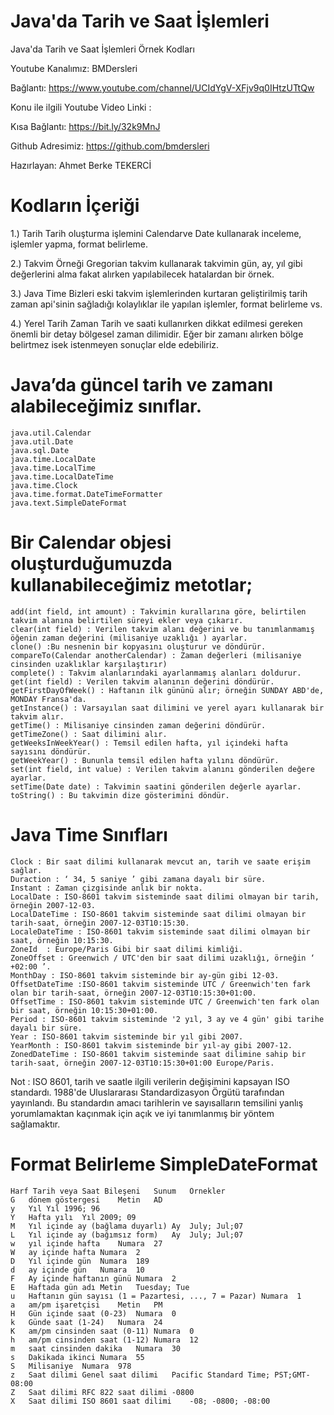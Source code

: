 # Java'da Tarih ve Saat İşlemleri

Java'da Tarih ve Saat İşlemleri Örnek Kodları

Youtube Kanalımız: BMDersleri

Bağlantı: https://www.youtube.com/channel/UCIdYgV-XFjv9q0IHtzUTtQw

Konu ile ilgili Youtube Video Linki : 

Kısa Bağlantı: https://bit.ly/32k9MnJ

Github Adresimiz: https://github.com/bmdersleri

Hazırlayan: Ahmet Berke TEKERCİ

# Kodların İçeriği

1.) Tarih
Tarih oluşturma işlemini Calendarve Date kullanarak inceleme, işlemler yapma, format belirleme.

2.) Takvim Örneği
Gregorian takvim kullanarak takvimin gün, ay, yıl gibi değerlerini alma fakat alırken yapılabilecek hatalardan bir örnek.

3.) Java Time
Bizleri eski takvim işlemlerinden kurtaran geliştirilmiş tarih zaman api'sinin sağladığı kolaylıklar ile yapılan işlemler, format belirleme vs.

4.) Yerel Tarih Zaman
Tarih ve saati kullanırken dikkat edilmesi gereken önemli bir detay bölgesel zaman dilimidir. Eğer bir zamanı alırken bölge belirtmez isek istenmeyen sonuçlar elde edebiliriz.

# Java’da güncel tarih ve zamanı alabileceğimiz sınıflar.
    java.util.Calendar
    java.util.Date
    java.sql.Date
    java.time.LocalDate
    java.time.LocalTime
    java.time.LocalDateTime
    java.time.Clock
    java.time.format.DateTimeFormatter
    java.text.SimpleDateFormat

# Bir Calendar objesi oluşturduğumuzda kullanabileceğimiz metotlar;
    add(int field, int amount) : Takvimin kurallarına göre, belirtilen takvim alanına belirtilen süreyi ekler veya çıkarır.
    clear(int field) : Verilen takvim alanı değerini ve bu tanımlanmamış öğenin zaman değerini (milisaniye uzaklığı ) ayarlar.
    clone() :Bu nesnenin bir kopyasını oluşturur ve döndürür.
    compareTo(Calendar anotherCalendar) : Zaman değerleri (milisaniye cinsinden uzaklıklar karşılaştırır) 
    complete() : Takvim alanlarındaki ayarlanmamış alanları doldurur.
    get(int field) : Verilen takvim alanının değerini döndürür.
    getFirstDayOfWeek() : Haftanın ilk gününü alır; örneğin SUNDAY ABD'de, MONDAY Fransa'da.
    getInstance() : Varsayılan saat dilimini ve yerel ayarı kullanarak bir takvim alır.
    getTime() : Milisaniye cinsinden zaman değerini döndürür.
    getTimeZone() : Saat dilimini alır.
    getWeeksInWeekYear() : Temsil edilen hafta, yıl içindeki hafta sayısını döndürür.
    getWeekYear() : Bununla temsil edilen hafta yılını döndürür.
    set(int field, int value) : Verilen takvim alanını gönderilen değere ayarlar.
    setTime(Date date) : Takvimin saatini gönderilen değerle ayarlar.
    toString() : Bu takvimin dize gösterimini döndür.

# Java Time Sınıfları
    Clock : Bir saat dilimi kullanarak mevcut an, tarih ve saate erişim sağlar.
    Duraction : ‘ 34, 5 saniye ’ gibi zamana dayalı bir süre.
    Instant	: Zaman çizgisinde anlık bir nokta.
    LocalDate : ISO-8601 takvim sisteminde saat dilimi olmayan bir tarih, örneğin 2007-12-03.
    LocalDateTime : ISO-8601 takvim sisteminde saat dilimi olmayan bir tarih-saat, örneğin 2007-12-03T10:15:30.
    LocaleDateTime : ISO-8601 takvim sisteminde saat dilimi olmayan bir saat, örneğin 10:15:30.
    ZoneId	: Europe/Paris Gibi bir saat dilimi kimliği.
    ZoneOffset : Greenwich / UTC'den bir saat dilimi uzaklığı, örneğin ‘ +02:00 ’.
    MonthDay : ISO-8601 takvim sisteminde bir ay-gün gibi 12-03.
    OffsetDateTime :ISO-8601 takvim sisteminde UTC / Greenwich'ten fark olan bir tarih-saat, örneğin 2007-12-03T10:15:30+01:00.
    OffsetTime : ISO-8601 takvim sisteminde UTC / Greenwich'ten fark olan bir saat, örneğin 10:15:30+01:00.
    Period : ISO-8601 takvim sisteminde '2 yıl, 3 ay ve 4 gün' gibi tarihe dayalı bir süre.
    Year : ISO-8601 takvim sisteminde bir yıl gibi 2007.
    YearMonth : ISO-8601 takvim sisteminde bir yıl-ay gibi 2007-12.
    ZonedDateTime : ISO-8601 takvim sisteminde saat dilimine sahip bir tarih-saat, örneğin 2007-12-03T10:15:30+01:00 Europe/Paris.

Not : ISO 8601, tarih ve saatle ilgili verilerin değişimini kapsayan ISO standardı. 1988'de Uluslararası Standardizasyon Örgütü tarafından yayınlandı. Bu standardın amacı tarihlerin ve sayısalların temsilini yanlış yorumlamaktan kaçınmak için açık ve iyi tanımlanmış bir yöntem sağlamaktır.
# Format Belirleme SimpleDateFormat
    Harf Tarih veya Saat Bileşeni	Sunum	Örnekler
    G	dönem göstergesi	Metin	AD
    y	Yıl	Yıl	1996; 96
    Y	Hafta yılı	Yıl	2009; 09
    M	Yıl içinde ay (bağlama duyarlı)	Ay	July; Jul;07
    L	Yıl içinde ay (bağımsız form)	Ay	July; Jul;07
    w	yıl içinde hafta	Numara	27
    W	ay içinde hafta	Numara	2
    D	Yıl içinde gün	Numara	189
    d	ay içinde gün	Numara	10
    F	Ay içinde haftanın günü	Numara	2
    E	Haftada gün adı	Metin	Tuesday; Tue
    u	Haftanın gün sayısı (1 = Pazartesi, ..., 7 = Pazar)	Numara	1
    a	am/pm işaretçisi	Metin	PM
    H	Gün içinde saat (0-23)	Numara	0
    k	Günde saat (1-24)	Numara	24
    K	am/pm cinsinden saat (0-11)	Numara	0
    h	am/pm cinsinden saat (1-12)	Numara	12
    m	saat cinsinden dakika	Numara	30
    s	Dakikada ikinci	Numara	55
    S	Milisaniye	Numara	978
    z	Saat dilimi	Genel saat dilimi	Pacific Standard Time; PST;GMT-08:00
    Z	Saat dilimi	RFC 822 saat dilimi	-0800
    X	Saat dilimi	ISO 8601 saat dilimi	-08; -0800; -08:00
